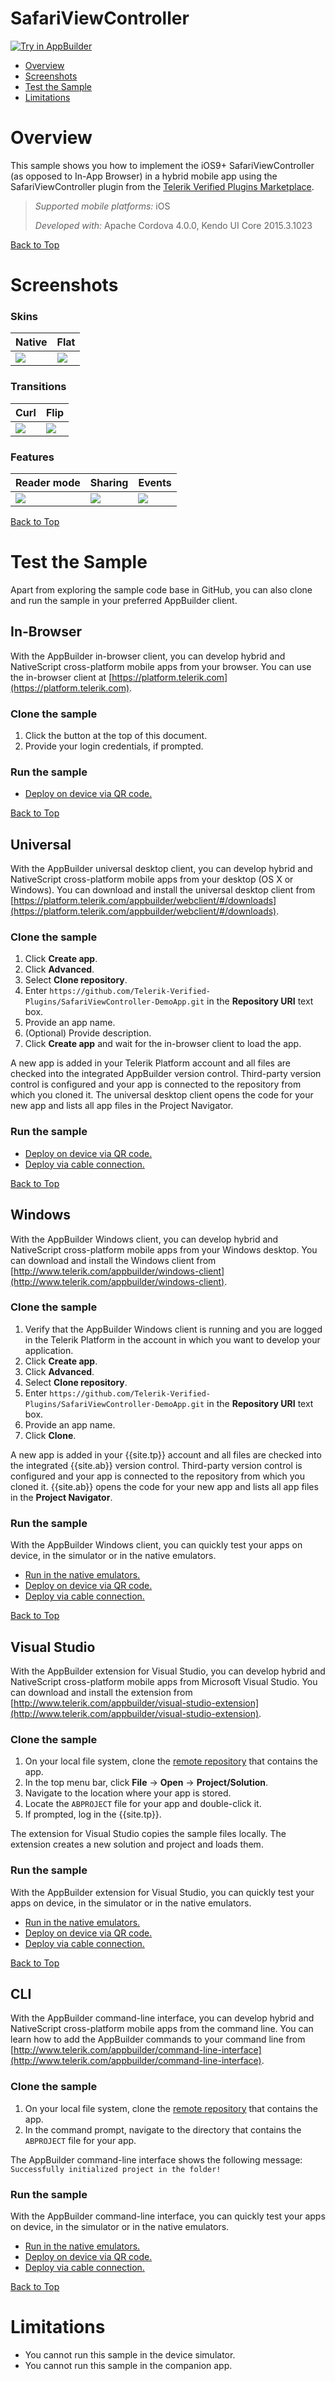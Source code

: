 SafariViewController
====================

<a href="https://platform.telerik.com/#appbuilder/clone/https%3a%2f%2fgithub.com%2fTelerik-Verified-Plugins%2fSafariViewController-DemoApp" target="_blank"><img src="http://docs.telerik.com/platform/samples/images/try-in-appbuilder.png" alt="Try in AppBuilder" title="Try in AppBuilder" /></a>  

<a id="top"></a>
* [Overview](#overview)
* [Screenshots](#screenshots)
* [Test the Sample](#test-the-sample)
* [Limitations](#limitations)

# Overview

This sample shows you how to implement the iOS9+ SafariViewController (as opposed to In-App Browser) in a hybrid mobile app using the SafariViewController plugin from the [Telerik Verified Plugins Marketplace][marketplace].

> *Supported mobile platforms:* iOS
>
> *Developed with:* Apache Cordova 4.0.0, Kendo UI Core 2015.3.1023

[Back to Top](#top)

# Screenshots

### Skins

Native | Flat
--- | ---
![](https://raw.githubusercontent.com/Telerik-Verified-Plugins/SafariViewController-DemoApp/master/screenshots/ios/skin-native.PNG) | ![](https://raw.githubusercontent.com/Telerik-Verified-Plugins/SafariViewController-DemoApp/master/screenshots/ios/skin-flat.PNG)

### Transitions

Curl | Flip
--- | ---
![](https://raw.githubusercontent.com/Telerik-Verified-Plugins/SafariViewController-DemoApp/master/screenshots/ios/curl.PNG) | ![](https://raw.githubusercontent.com/Telerik-Verified-Plugins/SafariViewController-DemoApp/master/screenshots/ios/flip.PNG)

### Features

Reader mode | Sharing | Events
--- | --- | ---
![](https://raw.githubusercontent.com/Telerik-Verified-Plugins/SafariViewController-DemoApp/master/screenshots/ios/readermode.PNG) | ![](https://raw.githubusercontent.com/Telerik-Verified-Plugins/SafariViewController-DemoApp/master/screenshots/ios/sharing.PNG) | ![](https://raw.githubusercontent.com/Telerik-Verified-Plugins/SafariViewController-DemoApp/master/screenshots/ios/events.PNG)

[Back to Top](#top)

# Test the Sample

Apart from exploring the sample code base in GitHub, you can also clone and run the sample in your preferred AppBuilder client.

## In-Browser

With the AppBuilder in-browser client, you can develop hybrid and NativeScript cross-platform mobile apps from your browser. You can use the in-browser client at [https://platform.telerik.com](https://platform.telerik.com).

### Clone the sample

1. Click the button at the top of this document.
1. Provide your login credentials, if prompted.

### Run the sample

* [Deploy on device via QR code.][QR code]

[Back to Top](#top)

## Universal

With the AppBuilder universal desktop client, you can develop hybrid and NativeScript cross-platform mobile apps from your desktop (OS X or Windows). You can download and install the universal desktop client from [https://platform.telerik.com/appbuilder/webclient/#/downloads](https://platform.telerik.com/appbuilder/webclient/#/downloads).

### Clone the sample

1. Click **Create app**.
1. Click **Advanced**.
1. Select **Clone repository**.
1. Enter `https://github.com/Telerik-Verified-Plugins/SafariViewController-DemoApp.git` in the **Repository URI** text box.
1. Provide an app name.
1. (Optional) Provide description.
1. Click **Create app** and wait for the in-browser client to load the app.

A new app is added in your Telerik Platform account and all files are checked into the integrated AppBuilder version control. Third-party version control is configured and your app is connected to the repository from which you cloned it. The universal desktop client opens the code for your new app and lists all app files in the Project Navigator.

### Run the sample

* [Deploy on device via QR code.][QR code]
* [Deploy via cable connection.][USB deploy]

[Back to Top](#top)

## Windows

With the AppBuilder Windows client, you can develop hybrid and NativeScript cross-platform mobile apps from your Windows desktop. You can download and install the Windows client from [http://www.telerik.com/appbuilder/windows-client](http://www.telerik.com/appbuilder/windows-client).

### Clone the sample

1. Verify that the AppBuilder Windows client is running and you are logged in the Telerik Platform in the account in which you want to develop your application.
1. Click **Create app**.
1. Click **Advanced**.
1. Select **Clone repository**.
1. Enter `https://github.com/Telerik-Verified-Plugins/SafariViewController-DemoApp.git` in the **Repository URI** text box.
1. Provide an app name.
1. Click **Clone**.

A new app is added in your {{site.tp}} account and all files are checked into the integrated {{site.ab}} version control. Third-party version control is configured and your app is connected to the repository from which you cloned it. {{site.ab}} opens the code for your new app and lists all app files in the **Project Navigator**.

### Run the sample

With the AppBuilder Windows client, you can quickly test your apps on device, in the simulator or in the native emulators.

* [Run in the native emulators.][emulators]
* [Deploy on device via QR code.][QR code]
* [Deploy via cable connection.][USB deploy]

[Back to Top](#top)

## Visual Studio

With the AppBuilder extension for Visual Studio, you can develop hybrid and NativeScript cross-platform mobile apps from Microsoft Visual Studio. You can download and install the extension from [http://www.telerik.com/appbuilder/visual-studio-extension](http://www.telerik.com/appbuilder/visual-studio-extension).

### Clone the sample

1. On your local file system, clone the [remote repository](https://github.com/Telerik-Verified-Plugins/SafariViewController-DemoApp) that contains the app.
1. In the top menu bar, click **File** &#8594; **Open** &#8594; **Project/Solution**.
1. Navigate to the location where your app is stored.
1. Locate the `ABPROJECT` file for your app and double-click it.
1. If prompted, log in the {{site.tp}}.

The extension for Visual Studio copies the sample files locally. The extension creates a new solution and project and loads them.

### Run the sample

With the AppBuilder extension for Visual Studio, you can quickly test your apps on device, in the simulator or in the native emulators.

* [Run in the native emulators.][emulators]
* [Deploy on device via QR code.][QR code]
* [Deploy via cable connection.][USB deploy]

[Back to Top](#top)

## CLI

With the AppBuilder command-line interface, you can develop hybrid and NativeScript cross-platform mobile apps from the command line. You can learn how to add the AppBuilder commands to your command line from [http://www.telerik.com/appbuilder/command-line-interface](http://www.telerik.com/appbuilder/command-line-interface).

### Clone the sample

1. On your local file system, clone the [remote repository](https://github.com/Telerik-Verified-Plugins/SafariViewController-DemoApp) that contains the app.
1. In the command prompt, navigate to the directory that contains the `ABPROJECT` file for your app.

The AppBuilder command-line interface shows the following message: `Successfully initialized project in the folder!`

### Run the sample

With the AppBuilder command-line interface, you can quickly test your apps on device, in the simulator or in the native emulators.

* [Run in the native emulators.][emulators]
* [Deploy on device via QR code.][QR code]
* [Deploy via cable connection.][USB deploy]

[Back to Top](#top)

# Limitations

* You cannot run this sample in the device simulator.
* You cannot run this sample in the companion app.

[QR code]: http://docs.telerik.com/platform/appbuilder/testing-your-app/running-on-devices/deploy-remote
[USB deploy]: http://docs.telerik.com/platform/appbuilder/testing-your-app/running-on-devices/running-on-connected-devices/deploy-connected
[emulators]: http://docs.telerik.com/platform/appbuilder/testing-your-app/running-in-emulators/native-emulators
[marketplace]: http://plugins.telerik.com/cordova
[Cordova Plugin Test Framework]: https://github.com/apache/cordova-plugin-test-framework
